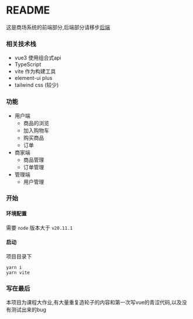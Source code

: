 # README

这是商场系统的前端部分,后端部分请移步[后端](https://github.com/duanyue166/Hyperion_Backend)

### 相关技术栈

+ vue3 使用组合式api
+ TypeScript
+ vite 作为构建工具
+ element-ui plus
+ tailwind css (较少)

### 功能
+ 用户端
    + 商品的浏览
    + 加入购物车
    + 购买商品
    + 订单
+ 商家端
    + 商品管理
    + 订单管理
+ 管理端
    + 用户管理

### 开始

#### 环境配置

需要 `node` 版本大于 `v20.11.1`

#### 启动

项目目录下
```
yarn i
yarn vite
```

### 写在最后

本项目为课程大作业,有大量重复造轮子的内容和第一次写vue的青涩代码,以及没有测试出来的bug